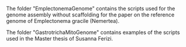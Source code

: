 The folder "EmplectonemaGenome" contains the scripts used for the genome assembly without scaffolding for the paper on the reference genome of Emplectonema gracile (Nemertea).

The folder "GastrotrichaMitoGenome" contains examples of the scripts used in the Master thesis of Susanna Ferizi.

